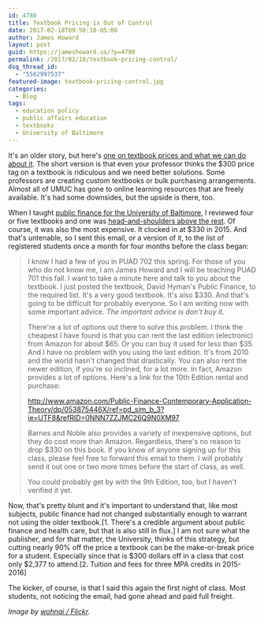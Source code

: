```yaml
---
id: 4780
title: Textbook Pricing is Out of Control
date: 2017-02-18T09:50:18-05:00
author: James Howard
layout: post
guid: https://jameshoward.us/?p=4780
permalink: /2017/02/18/textbook-pricing-control/
dsq_thread_id:
  - "5562997537"
featured-image: textbook-pricing-control.jpg
categories:
  - Blog
tags:
  - education policy
  - public affairs education
  - textbooks
  - University of Baltimore
---
```

It's an older story, but here's [one on textbook prices and what
we can do about
it](http://www.ocregister.com/articles/students-706018-book-text.html).
The short version is that even your professor thinks the $300 price
tag on a textbook is ridiculous and we need better solutions.  Some
professors are creating custom textbooks or bulk purchasing
arrangements.  Almost all of UMUC has gone to online learning
resources that are freely available.  It's had some downsides, but
the upside is there, too.

When I taught [public finance for the University of
Baltimore](/teaching/public-affairs/), I reviewed four or five
textbooks and one was [head-and-shoulders above the
rest](http://edu.cengage.co.uk/catalogue/product.aspx?isbn=1285173953).  Of
course, it was also the most expensive.  It clocked in at $330 in 2015. 
And that's untenable, so I sent this email, or a version of
it, to the list of registered students once a month for four months
before the class began:

> I know I had a few of you in PUAD 702 this spring.  For those of
you who do not know me, I am James Howard and I will be teaching
PUAD 701 this fall.  I want to take a minute here and talk to you
about the textbook.  I just posted the textbook, David Hyman's
Public Finance, to the required list.  It's a very good textbook.
It's also $330.  And that's going to be difficult for probably
everyone.  So I am writing now with some important advice.  *The
important advice is don't buy it.*
>
> There're a lot of options out there to solve this problem.  I
think the cheapest I have found is that you can rent the last edition
(electronic) from Amazon for about $65.  Or you can buy it used for
less than $35.  And I have no problem with you using the last
edition.  It's from 2010 and the world hasn't changed that drastically.
You can also rent the newer edition, if you're so inclined, for a
lot more.  In fact, Amazon provides a lot of options.  Here's a
link for the 10th Edition rental and purchase:
>
>    http://www.amazon.com/Public-Finance-Contemporary-Application-Theory/dp/053875446X/ref=pd_sim_b_3?ie=UTF8&refRID=0NNN7ZZJMC26Q9N0XM97
>
> Barnes and Noble also provides a variety of inexpensive options,
but they do cost more than Amazon.  Regardless, there's no reason
to drop $330 on this book.  If you know of anyone signing up for
this class, please feel free to forward this email to them.  I will
probably send it out one or two more times before the start of
class, as well.
>
> You could probably get by with the 9th Edition, too, but I haven't
verified it yet.

Now, that's pretty blunt and it's important to understand that,
like most subjects, public finance had not changed substantially
enough to warrant not using the older textbook.[1.  There's a
credible argument about public finance and health care, but that
is also still in flux.]  I am not sure what the publisher, and for
that matter, the University, thinks of this strategy, but cutting
nearly 90% off the price a textbook can be the make-or-break price
for a student.  Especially since that is $300 dollars off in a class
that cost only $2,377 to attend.[2.  Tuition and fees for three MPA
credits in 2015-2016]

The kicker, of course, is that I said this again the first night
of class.  Most students, not noticing the email, had gone ahead
and paid full freight.

_Image by [wohnai /
Flickr](https://www.flickr.com/photos/13511355@N06/1375685165)._
